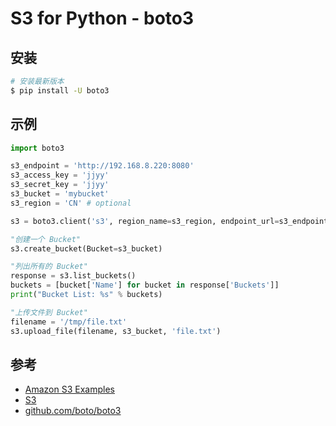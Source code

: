 # S3 for Python - boto3

## 安装

```bash
# 安装最新版本
$ pip install -U boto3
```

## 示例

```python
import boto3

s3_endpoint = 'http://192.168.8.220:8080'
s3_access_key = 'jjyy'
s3_secret_key = 'jjyy'
s3_bucket = 'mybucket'
s3_region = 'CN' # optional

s3 = boto3.client('s3', region_name=s3_region, endpoint_url=s3_endpoint, aws_access_key_id=s3_access_key, aws_secret_access_key=s3_secret_key)

"创建一个 Bucket"
s3.create_bucket(Bucket=s3_bucket)

"列出所有的 Bucket"
response = s3.list_buckets()
buckets = [bucket['Name'] for bucket in response['Buckets']]
print("Bucket List: %s" % buckets)

"上传文件到 Bucket"
filename = '/tmp/file.txt'
s3.upload_file(filename, s3_bucket, 'file.txt')
```

## 参考

* [Amazon S3 Examples](https://boto3.readthedocs.io/en/latest/guide/examples.html)
* [S3](https://boto3.readthedocs.io/en/stable/reference/services/s3.html)
* [github.com/boto/boto3](https://github.com/boto/boto3)